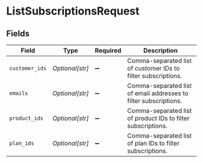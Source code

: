 # ListSubscriptionsRequest


## Fields

| Field                                                            | Type                                                             | Required                                                         | Description                                                      |
| ---------------------------------------------------------------- | ---------------------------------------------------------------- | ---------------------------------------------------------------- | ---------------------------------------------------------------- |
| `customer_ids`                                                   | *Optional[str]*                                                  | :heavy_minus_sign:                                               | Comma-separated list of customer IDs to filter subscriptions.    |
| `emails`                                                         | *Optional[str]*                                                  | :heavy_minus_sign:                                               | Comma-separated list of email addresses to filter subscriptions. |
| `product_ids`                                                    | *Optional[str]*                                                  | :heavy_minus_sign:                                               | Comma-separated list of product IDs to filter subscriptions.     |
| `plan_ids`                                                       | *Optional[str]*                                                  | :heavy_minus_sign:                                               | Comma-separated list of plan IDs to filter subscriptions.        |